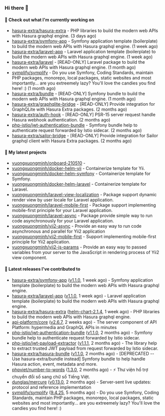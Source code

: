 ### Hi there 👋

#### 👷 Check out what I'm currently working on

- [hasura-extra/hasura-extra](https://github.com/hasura-extra/hasura-extra) - PHP libraries to build the modern web APIs with Hasura graphql engine. (3 days ago)
- [hasura-extra/symfony-app](https://github.com/hasura-extra/symfony-app) - Symfony application template (boilerplate) to build the modern web APIs with Hasura graphql engine. (1 week ago)
- [hasura-extra/laravel-app](https://github.com/hasura-extra/laravel-app) - Laravel application template (boilerplate) to build the modern web APIs with Hasura graphql engine. (1 week ago)
- [hasura-extra/laravel](https://github.com/hasura-extra/laravel) - [READ-ONLY] Laravel package to build the modern web APIs with Hasura graphql engine. (1 month ago)
- [symplify/symplify](https://github.com/symplify/symplify) - Do you use Symfony, Coding Standards, maintain PHP packages, monorepo, local packages, static websites and most importantly... are you extreemely lazy? You&#39;ll love the candies you find here! :) (1 month ago)
- [hasura-extra/bundle](https://github.com/hasura-extra/bundle) - [READ-ONLY] Symfony bundle to build the modern web APIs with Hasura graphql engine. (1 month ago)
- [hasura-extra/graphqlite-bridge](https://github.com/hasura-extra/graphqlite-bridge) - [READ-ONLY] Provide integration for GraphQLite with Hasura Extra packages. (2 months ago)
- [hasura-extra/auth-hook](https://github.com/hasura-extra/auth-hook) - [READ-ONLY] PSR-15 server request handle Hasura webhook authentication. (2 months ago)
- [php-istio/jwt-authentication-bundle](https://github.com/php-istio/jwt-authentication-bundle) - Symfony bundle help to authenticate request forwarded by Istio sidecar. (2 months ago)
- [hasura-extra/sailor-bridge](https://github.com/hasura-extra/sailor-bridge) - [READ-ONLY] Provide integration for Sailor graphql client with Hasura Extra packages. (2 months ago)

#### 🌱 My latest projects

- [vuongxuongminh/onboard-210510](https://github.com/vuongxuongminh/onboard-210510) - 
- [vuongxuongminh/docker-helm-yii](https://github.com/vuongxuongminh/docker-helm-yii) - Containerize template for Yii.
- [vuongxuongminh/docker-helm-symfony](https://github.com/vuongxuongminh/docker-helm-symfony) - Containerize template for Symfony.
- [vuongxuongminh/docker-helm-laravel](https://github.com/vuongxuongminh/docker-helm-laravel) - Containerize template for Laravel.
- [vuongxuongminh/laravel-view-localization](https://github.com/vuongxuongminh/laravel-view-localization) - Package support dynamic render view by user locale for Laravel application.
- [vuongxuongminh/laravel-mobile-first](https://github.com/vuongxuongminh/laravel-mobile-first) - Package support implementing mobile-first principle for your Laravel application. 
- [vuongxuongminh/laravel-async](https://github.com/vuongxuongminh/laravel-async) - Package provide simple way to run code asynchronously for your Laravel application.
- [vuongxuongminh/yii2-async](https://github.com/vuongxuongminh/yii2-async) - Provide an easy way to run code asynchronous and parallel for Yii2 application
- [vuongxuongminh/yii2-mobile-first](https://github.com/vuongxuongminh/yii2-mobile-first) - Support implementing mobile-first principle for Yii2 application.
- [vuongxuongminh/yii2-js-params](https://github.com/vuongxuongminh/yii2-js-params) - Provide an easy way to passed variables from your server to the JavaScript in rendering process of Yii2 view component.

#### 🔭 Latest releases I've contributed to

- [hasura-extra/symfony-app](https://github.com/hasura-extra/symfony-app) ([v1.1.0](https://github.com/hasura-extra/symfony-app/releases/tag/v1.1.0), 1 week ago) - Symfony application template (boilerplate) to build the modern web APIs with Hasura graphql engine.
- [hasura-extra/laravel-app](https://github.com/hasura-extra/laravel-app) ([v1.1.0](https://github.com/hasura-extra/laravel-app/releases/tag/v1.1.0), 1 week ago) - Laravel application template (boilerplate) to build the modern web APIs with Hasura graphql engine.
- [hasura-extra/hasura-extra](https://github.com/hasura-extra/hasura-extra) ([helm-chart-2.1.4](https://github.com/hasura-extra/hasura-extra/releases/tag/helm-chart-2.1.4), 1 week ago) - PHP libraries to build the modern web APIs with Hasura graphql engine.
- [api-platform/core](https://github.com/api-platform/core) ([v2.6.7](https://github.com/api-platform/core/releases/tag/v2.6.7), 2 weeks ago) - The server component of API Platform: hypermedia and GraphQL APIs in minutes
- [php-istio/jwt-authentication-bundle](https://github.com/php-istio/jwt-authentication-bundle) ([v1.1.0](https://github.com/php-istio/jwt-authentication-bundle/releases/tag/v1.1.0), 2 months ago) - Symfony bundle help to authenticate request forwarded by Istio sidecar.
- [php-istio/jwt-payload-extractor](https://github.com/php-istio/jwt-payload-extractor) ([v1.1.1](https://github.com/php-istio/jwt-payload-extractor/releases/tag/v1.1.1), 2 months ago) - The library help to extract trusted JWT payload from request forwarded by Istio sidecar.
- [hasura-extra/hasura-bundle](https://github.com/hasura-extra/hasura-bundle) ([v1.1.0](https://github.com/hasura-extra/hasura-bundle/releases/tag/v1.1.0), 2 months ago) - [DEPRECATED -- Use hasura-extra/bundle instead] Symfony bundle to help handle Hasura action, event, metadata and more.
- [phpviet/number-to-words](https://github.com/phpviet/number-to-words) ([1.3.0](https://github.com/phpviet/number-to-words/releases/tag/1.3.0), 2 months ago) - :zap: Thư viện hổ trợ chuyển đổi số sang chữ số Tiếng Việt.
- [dunglas/mercure](https://github.com/dunglas/mercure) ([v0.13.0](https://github.com/dunglas/mercure/releases/tag/v0.13.0), 2 months ago) - Server-sent live updates: protocol and reference implementation
- [symplify/symplify](https://github.com/symplify/symplify) ([9.4.25](https://github.com/symplify/symplify/releases/tag/9.4.25), 5 months ago) - Do you use Symfony, Coding Standards, maintain PHP packages, monorepo, local packages, static websites and most importantly... are you extreemely lazy? You&#39;ll love the candies you find here! :)
